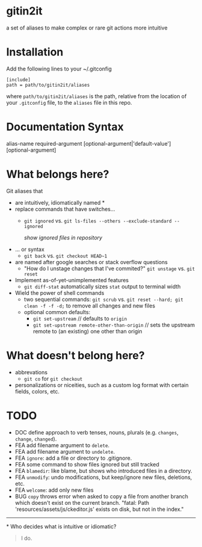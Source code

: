 # gitin2it
a set of aliases to make complex or rare git actions more intuitive

# Installation
Add the following lines to your ~/.gitconfig
```
[include]
path = path/to/gitin2it/aliases
```
where `path/to/gitin2it/aliases` is the path, relative from the location of your `.gitconfig` file, to the `aliases` file in this repo.

# Documentation Syntax

alias-name required-argument [optional-argument|'default-value'] [optional-argument]

# What belongs here?
Git aliases that 
 - are intuitively, idiomatically named *
 - replace commands that have switches...
   - `git ignored` vs. `git ls-files --others --exclude-standard --ignored`

     *show ignored files in repository*
 - ... or syntax
   - `git back` vs. `git checkout HEAD~1` 
 - are named after google searches or stack overflow questions
   - "How do I unstage changes that I've commited?"
     `git unstage` vs. `git reset`
 - Implement as-of-yet-unimplemented features
   - `git diff-stat` automatically sizes `stat` output to terminal width
 - Wield the power of shell commands
   - two sequential commands: `git scrub` vs. `git reset --hard; git clean -f -f -d;` to remove all changes and new files
   - optional common defaults: 
     - `git set-upstream` // defaults to `origin` 
     - `git set-upstream remote-other-than-origin` // sets the upstream remote to (an existing) one other than origin

# What doesn't belong here?
  - abbrevations
    - `git co` for `git checkout`
  - personalizations or niceities, such as a custom log format with certain fields, colors, etc.

# TODO
 - DOC define approach to verb tenses, nouns, plurals (e.g. `changes`, `change`, `changed`).
 - FEA add filename argument to `delete`.
 - FEA add filename argument to `undelete`.
 - FEA `ignore`: add a file or directory to .gitignore.
 - FEA some command to show files ignored but still tracked
 - FEA `blamedir`: like blame, but shows who introduced files in a directory.
 - FEA `unmodify`: undo modifications, but keep/ignore new files, deletions, etc.
 - FEA `welcome`: add only new files
 - BUG `copy` throws error when asked to copy a file from another branch which doesn't exist on the current branch.
    "fatal: Path 'resources/assets/js/ckeditor.js' exists on disk, but not in the index." 

---

\* Who decides what is intuitive or idiomatic?

> I do. 
